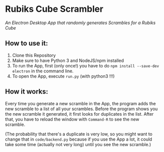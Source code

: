 # Rubiks Cube Scrambler

*An Electron Desktop App that randomly generates Scrambles for a Rubiks Cube*

## How to use it:

1. Clone this Repository
2. Make sure to have Python 3 and NodeJS/npm installed
3. To run the App, first (only once!) you have to do
```npm install --save-dev electron``` in the command line.
4. To open the App, execute ```run.py``` (with python3 !!!)

## How it works:

Every time you generate a new scramble in the App, the program adds
the new scramble to a list of all your scrambles. Before the program shows
you the new scramble it generated, it first looks for duplicates in the list.
After that, you have to reload the window with ```Command-R``` to see the new scramble.

(The probability that there's a duplicate is very low, so you might want to
change that in ```code/backend.py``` because if you use the App a lot, it
could take some time (actually not very long) until you see the new scramble.)
